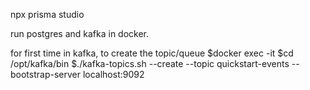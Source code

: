 npx prisma studio

run postgres and kafka in docker.

for first time in kafka, to create the topic/queue
$docker exec -it 
$cd /opt/kafka/bin
$./kafka-topics.sh --create --topic quickstart-events --bootstrap-server localhost:9092
